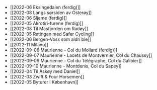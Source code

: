 - [[2022-06 Eksingedalen (ferdig)]]
- [[2022-08 Langs sørsiden av Osterøy]]
- [[2022-06 Sljeme (ferdig)]]
- [[2022-05 Akrotiri-turene (ferdig)]]
- [[2022-08 Til Masfjorden om Radøy]]
- [[2022-05 Røtingen med Safer Cycling]]
- [[2022-06 Bergen-Voss som aldri ble]]
- [[2022-11 Milano]]
- [[2022-09-06 Maurienne - Col du Mollard (ferdig)]]
- [[2022-09-07 Maurienne - Lacets de Montvernier, Col du Chaussy]]
- [[2022-09-09 Maurienne - Col du Télégraphe, Col du Galibier]]
- [[2022-09-10 Maurienne - Montdenis, Col du Sapey]]
- [[2022-04 Til Askøy med Daniel]]
- [[2022-03 Zwift & Four Horsemen]]
- [[2022-05 Byturer i København]]

